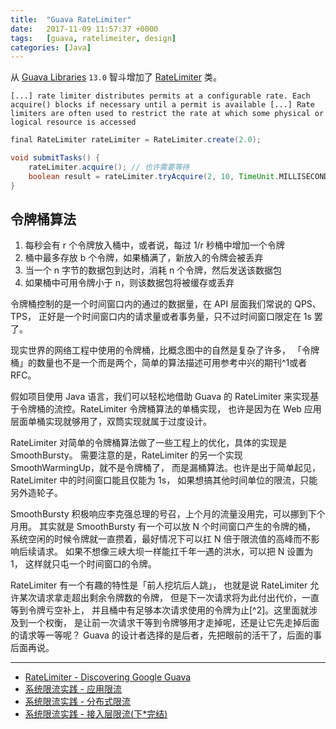 ```yaml
---
title:  "Guava RateLimiter"
date:   2017-11-09 11:57:37 +0000
tags:   [guava, ratelimeiter, design]
categories: [Java]
---
```


从 [Guava Libraries](https://code.google.com/p/guava-libraries/) `13.0` 智斗增加了
[RateLimiter](http://docs.guava-libraries.googlecode.com/git/javadoc/com/google/common/util/concurrent/RateLimiter.html)
类。

```
[...] rate limiter distributes permits at a configurable rate. Each acquire() blocks if necessary until a permit is available [...] Rate limiters are often used to restrict the rate at which some physical or logical resource is accessed
```

```groovy
final RateLimiter rateLimiter = RateLimiter.create(2.0);

void submitTasks() {
    rateLimiter.acquire(); // 也许需要等待
    boolean result = rateLimiter.tryAcquire(2, 10, TimeUnit.MILLISECONDS);
}
```


## 令牌桶算法

1. 每秒会有 r 个令牌放入桶中，或者说，每过 1/r 秒桶中增加一个令牌
2. 桶中最多存放 b 个令牌，如果桶满了，新放入的令牌会被丢弃
3. 当一个 n 字节的数据包到达时，消耗 n 个令牌，然后发送该数据包
4. 如果桶中可用令牌小于 n，则该数据包将被缓存或丢弃

令牌桶控制的是一个时间窗口内的通过的数据量，在 API 层面我们常说的 QPS、TPS，
正好是一个时间窗口内的请求量或者事务量，只不过时间窗口限定在 1s 罢了。

现实世界的网络工程中使用的令牌桶，比概念图中的自然是复杂了许多，
「令牌桶」的数量也不是一个而是两个，简单的算法描述可用参考中兴的期刊^1或者 RFC。

假如项目使用 Java 语言，我们可以轻松地借助 Guava 的 RateLimiter
来实现基于令牌桶的流控。RateLimiter 令牌桶算法的单桶实现，
也许是因为在 Web 应用层面单桶实现就够用了，双筒实现就属于过度设计。

RateLimiter 对简单的令牌桶算法做了一些工程上的优化，具体的实现是 SmoothBursty。
需要注意的是，RateLimiter 的另一个实现 SmoothWarmingUp，就不是令牌桶了，
而是漏桶算法。也许是出于简单起见，RateLimiter 中的时间窗口能且仅能为 1s，
如果想搞其他时间单位的限流，只能另外造轮子。

SmoothBursty 积极响应李克强总理的号召，上个月的流量没用完，可以挪到下个月用。
其实就是 SmoothBursty 有一个可以放 N 个时间窗口产生的令牌的桶，
系统空闲的时候令牌就一直攒着，最好情况下可以扛 N 倍于限流值的高峰而不影响后续请求。
如果不想像三峡大坝一样能扛千年一遇的洪水，可以把 N 设置为 1，
这样就只屯一个时间窗口的令牌。

RateLimiter 有一个有趣的特性是「前人挖坑后人跳」，
也就是说 RateLimiter 允许某次请求拿走超出剩余令牌数的令牌，
但是下一次请求将为此付出代价，一直等到令牌亏空补上，
并且桶中有足够本次请求使用的令牌为止[^2]。这里面就涉及到一个权衡，
是让前一次请求干等到令牌够用才走掉呢，还是让它先走掉后面的请求等一等呢？
Guava 的设计者选择的是后者，先把眼前的活干了，后面的事后面再说。




---

- [RateLimiter - Discovering Google Guava](https://dzone.com/articles/ratelimiter-discovering-google)
- [系统限流实践 - 应用限流](http://blog.csdn.net/lzw_2006/article/details/51789859)
- [系统限流实践 - 分布式限流](http://blog.csdn.net/lzw_2006/article/details/51880563)
- [系统限流实践 - 接入层限流(下*完结)](http://blog.csdn.net/lzw_2006/article/details/51909516)
